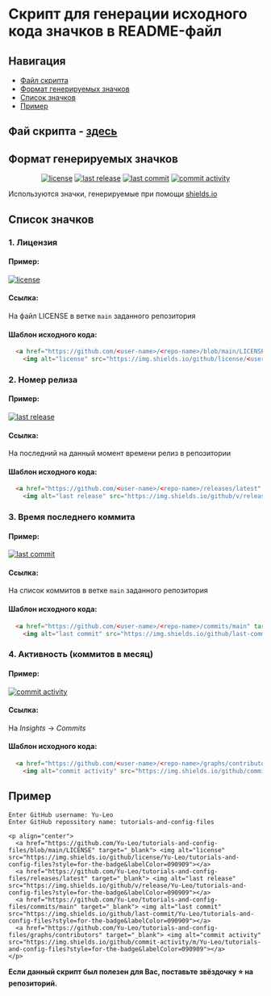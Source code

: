 # Скрипт для генерации исходного кода значков в README-файл

## Навигация

* [Файл скрипта](#chapter-0)
* [Формат генерируемых значков](#chapter-1)
* [Список значков](#chapter-2)
* [Пример](#chapter-3)


<a id="chapter-0"></a>
## Фай скрипта - [здесь](./badges_generator.py)

<a id="chapter-1"></a>
## Формат генерируемых значков
<p align="center">
  <a href="https://github.com/Yu-Leo/tutorials-and-config-files/blob/main/LICENSE" target="_blank"> <img alt="license" src="https://img.shields.io/github/license/Yu-Leo/tutorials-and-config-files?style=for-the-badge&labelColor=090909"></a>
  <a href="https://github.com/Yu-Leo/tutorials-and-config-files/releases/latest" target="_blank"> <img alt="last release" src="https://img.shields.io/github/v/release/Yu-Leo/tutorials-and-config-files?style=for-the-badge&labelColor=090909"></a>
  <a href="https://github.com/Yu-Leo/tutorials-and-config-files/commits/main" target="_blank"> <img alt="last commit" src="https://img.shields.io/github/last-commit/Yu-Leo/tutorials-and-config-files?style=for-the-badge&labelColor=090909"></a>
  <a href="https://github.com/Yu-Leo/tutorials-and-config-files/graphs/contributors" target="_blank"> <img alt="commit activity" src="https://img.shields.io/github/commit-activity/m/Yu-Leo/tutorials-and-config-files?style=for-the-badge&labelColor=090909"></a>
</p>

Используются значки, генерируемые при помощи [shields.io](https://shields.io/)

<a id="chapter-2"></a>
## Список значков

### 1. Лицензия

#### Пример:
  <a href="https://github.com/Yu-Leo/tutorials-and-config-files/blob/main/LICENSE" target="_blank"> <img alt="license" src="https://img.shields.io/github/license/Yu-Leo/tutorials-and-config-files?style=for-the-badge&labelColor=090909"></a>

#### Ссылка:
  На файл LICENSE в ветке `main` заданного репозитория
  
#### Шаблон исходного кода:
```html
  <a href="https://github.com/<user-name>/<repo-name>/blob/main/LICENSE" target="_blank">
    <img alt="license" src="https://img.shields.io/github/license/<user-name>/<repo-name>?style=for-the-badge&labelColor=090909"></a>
```
  
### 2. Номер релиза

#### Пример:
  <a href="https://github.com/Yu-Leo/tutorials-and-config-files/releases/latest" target="_blank"> <img alt="last release" src="https://img.shields.io/github/v/release/Yu-Leo/tutorials-and-config-files?style=for-the-badge&labelColor=090909"></a>

#### Ссылка:
  На последний на данный момент времени релиз в репозитории
  
#### Шаблон исходного кода:
```html
  <a href="https://github.com/<user-name>/<repo-name>/releases/latest" target="_blank">
    <img alt="last release" src="https://img.shields.io/github/v/release/<user-name>/<repo-name>?style=for-the-badge&labelColor=090909"></a>
```


### 3. Время последнего коммита

#### Пример:
  <a href="https://github.com/Yu-Leo/tutorials-and-config-files/commits/main" target="_blank"> <img alt="last commit" src="https://img.shields.io/github/last-commit/Yu-Leo/tutorials-and-config-files?style=for-the-badge&labelColor=090909"></a>

#### Ссылка:
  На список коммитов в ветке `main` заданного репозитория
  
#### Шаблон исходного кода:
```html
  <a href="https://github.com/<user-name>/<repo-name>/commits/main" target="_blank">
    <img alt="last commit" src="https://img.shields.io/github/last-commit/<user-name>/<repo-name>?style=for-the-badge&labelColor=090909"></a>
```

### 4. Активность (коммитов в месяц)

#### Пример:
  <a href="https://github.com/Yu-Leo/tutorials-and-config-files/graphs/contributors" target="_blank"> <img alt="commit activity" src="https://img.shields.io/github/commit-activity/m/Yu-Leo/tutorials-and-config-files?style=for-the-badge&labelColor=090909"></a>

#### Ссылка:
  На *Insights* -> *Commits*
  
#### Шаблон исходного кода:
```html
  <a href="https://github.com/<user-name>/<repo-name>/graphs/contributors" target="_blank">
    <img alt="commit activity" src="https://img.shields.io/github/commit-activity/m/<user-name>/<repo-name>?style=for-the-badge&labelColor=090909"></a>
```

<a id="chapter-3"></a>
## Пример
```shell
Enter GitHub username: Yu-Leo
Enter GitHub repossitory name: tutorials-and-config-files

<p align="center">
  <a href="https://github.com/Yu-Leo/tutorials-and-config-files/blob/main/LICENSE" target="_blank"> <img alt="license" src="https://img.shields.io/github/license/Yu-Leo/tutorials-and-config-files?style=for-the-badge&labelColor=090909"></a>
  <a href="https://github.com/Yu-Leo/tutorials-and-config-files/releases/latest" target="_blank"> <img alt="last release" src="https://img.shields.io/github/v/release/Yu-Leo/tutorials-and-config-files?style=for-the-badge&labelColor=090909"></a>
  <a href="https://github.com/Yu-Leo/tutorials-and-config-files/commits/main" target="_blank"> <img alt="last commit" src="https://img.shields.io/github/last-commit/Yu-Leo/tutorials-and-config-files?style=for-the-badge&labelColor=090909"></a>
  <a href="https://github.com/Yu-Leo/tutorials-and-config-files/graphs/contributors" target="_blank"> <img alt="commit activity" src="https://img.shields.io/github/commit-activity/m/Yu-Leo/tutorials-and-config-files?style=for-the-badge&labelColor=090909"></a>
</p>
```
  
**Если данный скрипт был полезен для Вас, поставьте звёздочку ⭐️ на репозиторий.**
